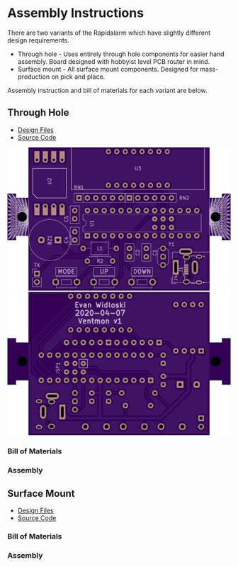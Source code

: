 # Assembly Instructions

There are two variants of the Rapidalarm which have slightly different design requirements.

- Through hole - Uses entirely through hole components for easier hand assembly.  Board designed with hobbyist level PCB router in mind.
- Surface mount - All surface mount components.  Designed for mass-production on pick and place.

Assembly instruction and bill of materials for each variant are below.

## Through Hole

- [Design Files]()
- [Source Code]()

![Through hole top](pictures/board_tht_top.png)
![Through hole bottom](pictures/board_tht_bottom.png)

### Bill of Materials

### Assembly

## Surface Mount

- [Design Files]()
- [Source Code]()

### Bill of Materials

### Assembly
